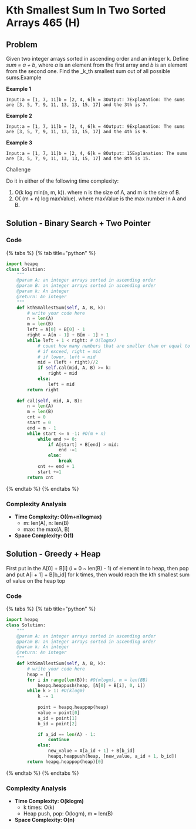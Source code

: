 # Kth Smallest Sum In Two Sorted Arrays 465 (H)

## Problem

Given two integer arrays sorted in ascending order and an integer k. Define _sum = a + b_, where _a_ is an element from the first array and _b_ is an element from the second one. Find the _k_th smallest sum out of all possible sums.Example

**Example 1**

```
Input:a = [1, 7, 11]b = [2, 4, 6]k = 3Output: 7Explanation: The sums are [3, 5, 7, 9, 11, 13, 13, 15, 17] and the 3th is 7.
```

**Example 2**

```
Input:a = [1, 7, 11]b = [2, 4, 6]k = 4Output: 9Explanation: The sums are [3, 5, 7, 9, 11, 13, 13, 15, 17] and the 4th is 9.
```

**Example 3**

```
Input:a = [1, 7, 11]b = [2, 4, 6]k = 8Output: 15Explanation: The sums are [3, 5, 7, 9, 11, 13, 13, 15, 17] and the 8th is 15.
```

Challenge

Do it in either of the following time complexity:

1. O(k log min(n, m, k)). where n is the size of A, and m is the size of B.
2. O( (m + n) log maxValue). where maxValue is the max number in A and B.

## Solution - Binary Search + Two Pointer

### Code

{% tabs %}
{% tab title="python" %}
```python
import heapq
class Solution:
    """
    @param A: an integer arrays sorted in ascending order
    @param B: an integer arrays sorted in ascending order
    @param k: An integer
    @return: An integer
    """
    def kthSmallestSum(self, A, B, k):
        # write your code here
        n = len(A)
        m = len(B)
        left = A[0] + B[0] - 1
        right = A[n - 1] + B[m - 1] + 1
        while left + 1 < right: # O(logmx)
            # count how many numbers that are smaller than or equal to k
            # if exceed, right = mid
            # if lower, left = mid
            mid = (left + right)//2
            if self.cal(mid, A, B) >= k:
                right = mid
            else:
                left = mid
        return right
    
    def cal(self, mid, A, B):
        n = len(A)
        m = len(B)
        cnt = 0
        start = 0
        end = m - 1
        while start <= n -1: #O(m + n)
            while end >= 0:
                if A[start] + B[end] > mid:
                    end -=1
                else:
                    break
            cnt += end + 1
            start +=1
        return cnt
```
{% endtab %}
{% endtabs %}

### Complexity Analysis

* **Time Complexity: O((m+n)logmax)**
  * m: len(A), n: len(B)
  * max: the max(A, B)
* **Space Complexity: O(1)**



## Solution - Greedy + Heap

First put in the A\[0] + B\[i] (i = 0 \~ len(B) - 1) of element in to heap, then pop and put A\[i + 1] + B\[b\_id] for k times, then would reach the kth smallest sum of value on the heap top

### Code

{% tabs %}
{% tab title="python" %}
```python
import heapq
class Solution:
    """
    @param A: an integer arrays sorted in ascending order
    @param B: an integer arrays sorted in ascending order
    @param k: An integer
    @return: An integer
    """
    def kthSmallestSum(self, A, B, k):
        # write your code here
        heap = []
        for i in range(len(B)): #O(mlogm), m = len(BB)
            heapq.heappush(heap, [A[0] + B[i], 0, i])
        while k > 1: #O(klogm)
            k -= 1
            
            point = heapq.heappop(heap)
            value = point[0]
            a_id = point[1]
            b_id = point[2]

            if a_id == len(A) - 1:
                continue
            else:
                new_value = A[a_id + 1] + B[b_id]
                heapq.heappush(heap, [new_value, a_id + 1, b_id])
        return heapq.heappop(heap)[0]
```
{% endtab %}
{% endtabs %}

### Complexity Analysis

* **Time Complexity: O(klogm)**
  * k times: O(k)
  * Heap push, pop: O(logm), m = len(B)
* **Space Complexity: O(n)**
